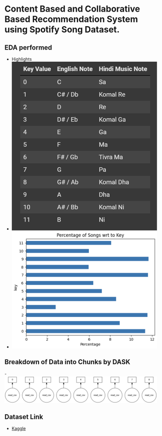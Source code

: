 # Content Based and Collaborative Based Recommendation System using Spotify Song Dataset.
## EDA performed
- Highlights
- ![](https://github.com/Md-Ali05/Recommendation-System/blob/main/Song%20Keys.png)
- ![](https://github.com/Md-Ali05/Recommendation-System/blob/main/Key%20Percentage.png)
## Breakdown of Data into Chunks by DASK
-![](https://github.com/Md-Ali05/Recommendation-System/blob/main/DASK%20Chunks.png)
## Dataset Link
- [Kaggle](https://www.kaggle.com/datasets/undefinenull/million-song-dataset-spotify-lastfm)

